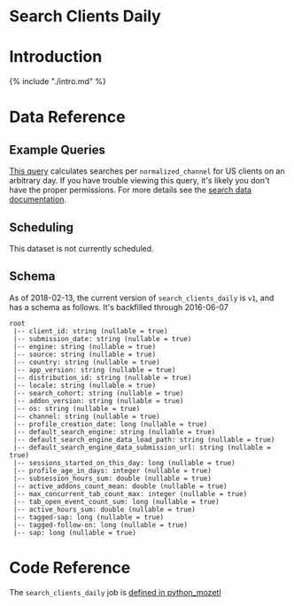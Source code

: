 # Search Clients Daily

<!-- toc -->

# Introduction

{% include "./intro.md" %}

# Data Reference

## Example Queries

[This query](https://sql.telemetry.mozilla.org/queries/51141/source)
calculates searches per `normalized_channel` for US clients on an arbitrary day.
If you have trouble viewing this query,
it's likely you don't have the proper permissions.
For more details see the [search data documentation].


## Scheduling

This dataset is not currently scheduled.

## Schema

As of 2018-02-13, the current version of `search_clients_daily` is `v1`,
and has a schema as follows.
It's backfilled through 2016-06-07

```
root 
 |-- client_id: string (nullable = true) 
 |-- submission_date: string (nullable = true) 
 |-- engine: string (nullable = true) 
 |-- source: string (nullable = true) 
 |-- country: string (nullable = true) 
 |-- app_version: string (nullable = true) 
 |-- distribution_id: string (nullable = true) 
 |-- locale: string (nullable = true) 
 |-- search_cohort: string (nullable = true) 
 |-- addon_version: string (nullable = true) 
 |-- os: string (nullable = true) 
 |-- channel: string (nullable = true) 
 |-- profile_creation_date: long (nullable = true) 
 |-- default_search_engine: string (nullable = true) 
 |-- default_search_engine_data_load_path: string (nullable = true) 
 |-- default_search_engine_data_submission_url: string (nullable = true) 
 |-- sessions_started_on_this_day: long (nullable = true) 
 |-- profile_age_in_days: integer (nullable = true) 
 |-- subsession_hours_sum: double (nullable = true) 
 |-- active_addons_count_mean: double (nullable = true) 
 |-- max_concurrent_tab_count_max: integer (nullable = true) 
 |-- tab_open_event_count_sum: long (nullable = true) 
 |-- active_hours_sum: double (nullable = true) 
 |-- tagged-sap: long (nullable = true) 
 |-- tagged-follow-on: long (nullable = true) 
 |-- sap: long (nullable = true)
```

# Code Reference

The `search_clients_daily` job is 
[defined in python_mozetl](https://github.com/mozilla/python_mozetl/blob/master/mozetl/search/aggregates.py)


[search data documentation]: /datasets/search.md
